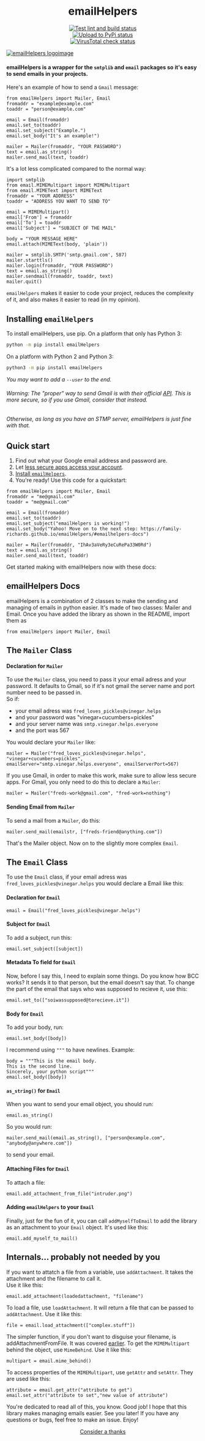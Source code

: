 <h1 align="center">emailHelpers</h1>
<p align="center">
<a href="https://github.com/family-richards/emailhelpers/actions?query=workflow%3A%22Test+lint+and+build%22">
  <img alt="Test lint and build status" src="https://img.shields.io/github/workflow/status/family-richards/emailHelpers/Test lint and build?logo=github&label=Lint%20%2B%20Build&labelColor=080808"/>
</a>
<br>
<a href="https://github.com/family-richards/emailhelpers/actions?query=workflow%3A%22Upload+To+PyPi%22">
  <img alt="Upload to PyPi status" src="https://img.shields.io/github/workflow/status/family-richards/emailHelpers/Upload To PyPi?logo=github&label=Upload%20to%20PyPi&labelColor=080808"/>
</a>
<br>
<a href="https://github.com/family-richards/emailhelpers/actions?query=workflow%3A%22Upload+To+PyPi%22">
  <img alt="VirusTotal check status" src="https://img.shields.io/github/workflow/status/family-richards/emailHelpers/VirusTotal Check?logo=virustotal&label=VirusTotal%20Scan&labelColor=080808&logoColor=394EFF"/>
</a>
</p>
  
[![emailHelpers logoimage](https://raw.githubusercontent.com/family-richards/emailHelpers/master/pyart-helpers.png)]()  
#### emailHelpers is a wrapper for the `smtplib` and `email` packages so it's easy to send emails in your projects.
Here's an example of how to send a `Gmail` message:
```python3
from emailHelpers import Mailer, Email
fromaddr = "example@example.com"
toaddr = "person@example.com"

email = Email(fromaddr)
email.set_to(toaddr)
email.set_subject("Example.")
email.set_body("It's an example!")

mailer = Mailer(fromaddr, "YOUR PASSWORD")
text = email.as_string()
mailer.send_mail(text, toaddr)
```
It's a lot less complicated compared to the normal way:
```python3
import smtplib
from email.MIMEMultipart import MIMEMultipart
from email.MIMEText import MIMEText
fromaddr = "YOUR ADDRESS"
toaddr = "ADDRESS YOU WANT TO SEND TO"

email = MIMEMultipart()
email['From'] = fromaddr
email['To'] = toaddr
email['Subject'] = "SUBJECT OF THE MAIL"
 					
body = "YOUR MESSAGE HERE"
email.attach(MIMEText(body, 'plain'))
 				
mailer = smtplib.SMTP('smtp.gmail.com', 587)
mailer.starttls()
mailer.login(fromaddr, "YOUR PASSWORD")
text = email.as_string()
mailer.sendmail(fromaddr, toaddr, text)
mailer.quit()
```
  
`emailHelpers` makes it easier to code your project, reduces the complexity of it, and also makes it easier to read (in my opinion).  
## Installing `emailHelpers`
To install emailHelpers, use pip. On a platform that only has Python 3:  
```bash
python -m pip install emailHelpers
```
On a platform with Python 2 and Python 3:
```bash
python3 -m pip install emailHelpers
```
*You may want to add a `--user` to the end.*
###### Warning: The "proper" way to send Gmail is with their official [API](https://developers.google.com/gmail/api/quickstart/python). This is more secure, so if you use Gmail, consider that instead.  
###### Otherwise, as long as you have an STMP server, emailHelpers is just fine with that.  
## Quick start
1. Find out what your Google email address and password are.
2. Let [less secure apps access your account](https://devanswers.co/allow-less-secure-apps-access-gmail-account/).
3. [Install `emailHelpers`](#installing-emailhelpers).
4. You're ready! Use this code for a quickstart:
```python3
from emailHelpers import Mailer, Email
fromaddr = "me@gmail.com"
toaddr = "me@gmail.com"

email = Email(fromaddr)
email.set_to(toaddr)
email.set_subject("emailHelpers is working!")
email.set_body("Yahoo! Move on to the next step: https://family-richards.github.io/emailHelpers/#emailhelpers-docs")

mailer = Mailer(fromaddr, "IhAv3aVeRy3eCuRePa33W0Rd")
text = email.as_string()
mailer.send_mail(text, toaddr)
```


Get started making with emailHelpers now with these docs:
  
  
  
## emailHelpers Docs
emailHelpers is a combination of 2 classes to make the sending and managing of emails in python easier.
It's made of two classes: Mailer and Email.
Once you have added the library as shown in the README, import them as  
```python3
from emailHelpers import Mailer, Email
```
## The `Mailer` Class
#### Declaration for `Mailer`
To use the `Mailer` class, you need to pass it your email adress and your password. It defaults to Gmail, so if it's not gmail the server name and port number need to be passed in.  
So if:
- your email adress was `fred_loves_pickles@vinegar.helps`
- and your password was "vinegar+cucumbers=pickles"
- and your server name was `smtp.vinegar.helps.everyone`
- and the port was 567
  
You would declare your `Mailer` like:  
```python3
mailer = Mailer("fred_loves_pickles@vinegar.helps", "vinegar+cucumbers=pickles", emailServer="smtp.vinegar.helps.everyone", emailServerPort=567)
```
If you use Gmail, in order to make this work, make sure to allow less secure apps. For Gmail, you only need to do this to declare a `Mailer`:  
```python3
mailer = Mailer("freds-work@gmail.com", "fred-work=nothing")
```
#### Sending Email from `Mailer`
To send a mail from a `Mailer`, do this:  
```python3
mailer.send_mail(emailstr, ["freds-friend@anything.com"])
```
That's the Mailer object. Now on to the slightly more complex `Email`.
## The `Email` Class
To use the `Email` class, if your email adress was `fred_loves_pickles@vinegar.helps` you would declare a Email like this:
#### Declaration for `Email`
```python3
email = Email("fred_loves_pickles@vinegar.helps")
```
#### Subject for `Email`
To add a subject, run this:  
```python3
email.set_subject([subject])
```
#### Metadata To field for `Email`
Now, before I say this, I need to explain some things. Do you know how BCC works? It sends it to that person, but the email doesn't say that. To change the part of the email that says who was supposed to recieve it, use this:  
```python3
email.set_to(["soiwassupposed@torecieve.it"])
```
#### Body for `Email`
To add your body, run:  
```python3
email.set_body([body])
```
I recommend using `"""` to have newlines. Example:  
```python3
body = """This is the email body.
This is the second line.
Sincerely, your python script"""
email.set_body([body])
```
#### `as_string()` for `Email`
When you want to send your email object, you should run:  
```python3
email.as_string()
```
So you would run:  
```python3
mailer.send_mail(email.as_string(), ["person@example.com", "anybody@anywhere.com"])
```
to send your email.
#### Attaching Files for `Email`
To attach a file:  
```python3
email.add_attachment_from_file("intruder.png")
```
#### Adding `emailHelpers` to your `Email`
Finally, just for the fun of it, you can call `addMyselfToEmail` to add the library as an attachment to your `Email` object. It's used like this:  
```python3
email.add_myself_to_mail()
```
## Internals... probably not needed by you
If you want to attatch a file from a variable, use `addAttachment`. It takes the attachment and the filename to call it.  
Use it like this:  
```python3
email.add_attachment(loadedattachment, "filename")
```
To load a file, use `loadAttachment`. It will return a file that can be passed to `addAttachment`.
Use it like this:  
```python3
file = email.load_attachment(["complex.stuff"])
```
The simpler function, if you don't want to disguise your filename, is addAttachmentFromFile. It was covered [earlier](#attaching-files-for-email).
To get the `MIMEMultipart` behind the object, use `MimeBehind`.
Use it like this:  
```python3
multipart = email.mime_behind()
```
To access properties of the `MIMEMultipart`, use `getAttr` and `setAttr`.
They are used like this:  
```python3
attribute = email.get_attr("attribute to get")
email.set_attr("attribute to set","new value of attribute")
```
You're dedicated to read all of this, you know. Good job! I hope that this library makes managing emails easier.
See you later! If you have any questions or bugs, feel free to make an issue. Enjoy!  
<p align="center"><a href="https://saythanks.io/to/kidscodingplace@gmail.com">Consider a thanks</a></p>
